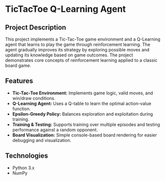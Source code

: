 # TicTacToe Q-Learning Agent

## Project Description
This project implements a Tic-Tac-Toe game environment and a Q-Learning agent that learns to play the game through reinforcement learning. The agent gradually improves its strategy by exploring possible moves and updating its knowledge based on game outcomes. The project demonstrates core concepts of reinforcement learning applied to a classic board game.

## Features
- **Tic-Tac-Toe Environment:** Implements game logic, valid moves, and win/draw conditions.
- **Q-Learning Agent:** Uses a Q-table to learn the optimal action-value function.
- **Epsilon-Greedy Policy:** Balances exploration and exploitation during training.
- **Training & Testing:** Supports training over multiple episodes and testing performance against a random opponent.
- **Board Visualization:** Simple console-based board rendering for easier debugging and visualization.

## Technologies
- Python 3.x
- NumPy

